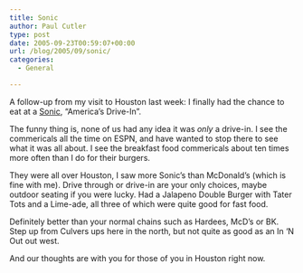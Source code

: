 ```yaml
---
title: Sonic
author: Paul Cutler
type: post
date: 2005-09-23T00:59:07+00:00
url: /blog/2005/09/sonic/
categories:
  - General

---
```

A follow-up from my visit to Houston last week: I finally had the chance to eat at a [Sonic][1], &#8220;America&#8217;s Drive-In&#8221;.

The funny thing is, none of us had any idea it was _only_ a drive-in. I see the commericals all the time on ESPN, and have wanted to stop there to see what it was all about. I see the breakfast food commericals about ten times more often than I do for their burgers.

They were all over Houston, I saw more Sonic&#8217;s than McDonald&#8217;s (which is fine with me). Drive through or drive-in are your only choices, maybe outdoor seating if you were lucky. Had a Jalapeno Double Burger with Tater Tots and a Lime-ade, all three of which were quite good for fast food.

Definitely better than your normal chains such as Hardees, McD&#8217;s or BK. Step up from Culvers ups here in the north, but not quite as good as an In &#8216;N Out out west.

And our thoughts are with you for those of you in Houston right now.

 [1]: http://www.sonicdrivein.com/index.jsp